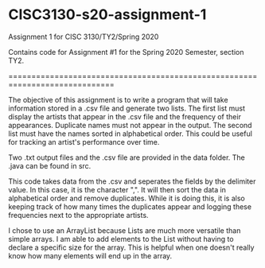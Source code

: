 # CISC3130-s20-assignment-1
Assignment 1 for CISC 3130/TY2/Spring 2020

Contains code for Assignment #1 for the Spring 2020 Semester, section TY2.

=============================================================================

The objective of this assignment is to write a program that will take information stored in a .csv file and generate two lists. The first list must display the artists that appear in the .csv file and the frequency of their appearances. Duplicate names must not appear in the output. The second list must have the names sorted in alphabetical order. This could be useful for tracking an artist's performance over time.

Two .txt output files and the .csv file are provided in the data folder. The .java can be found in src.

This code takes data from the .csv and seperates the fields by the delimiter value. In this case, it is the character ",".
It will then sort the data in alphabetical order and remove duplicates. While it is doing this, it is also keeping track
of how many times the duplicates appear and logging these frequencies next to the appropriate artists.

I chose to use an ArrayList because Lists are much more versatile than simple arrays. I am able to add elements to the List without having to declare a specific size for the array. This is helpful when one doesn't really know how many elements will end up in the array.


